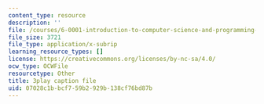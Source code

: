 ```yaml
---
content_type: resource
description: ''
file: /courses/6-0001-introduction-to-computer-science-and-programming-in-python-fall-2016/07028c1bbcf759b2929b138cf76bd87b_-jjUoTiaSHw.vtt
file_size: 3721
file_type: application/x-subrip
learning_resource_types: []
license: https://creativecommons.org/licenses/by-nc-sa/4.0/
ocw_type: OCWFile
resourcetype: Other
title: 3play caption file
uid: 07028c1b-bcf7-59b2-929b-138cf76bd87b
---
```

